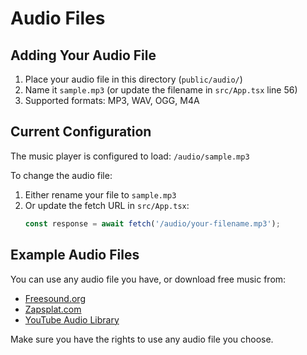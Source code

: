 # Audio Files

## Adding Your Audio File

1. Place your audio file in this directory (`public/audio/`)
2. Name it `sample.mp3` (or update the filename in `src/App.tsx` line 56)
3. Supported formats: MP3, WAV, OGG, M4A

## Current Configuration

The music player is configured to load: `/audio/sample.mp3`

To change the audio file:
1. Either rename your file to `sample.mp3`
2. Or update the fetch URL in `src/App.tsx`:
   ```typescript
   const response = await fetch('/audio/your-filename.mp3');
   ```

## Example Audio Files

You can use any audio file you have, or download free music from:
- [Freesound.org](https://freesound.org)
- [Zapsplat.com](https://zapsplat.com)
- [YouTube Audio Library](https://www.youtube.com/audiolibrary)

Make sure you have the rights to use any audio file you choose. 
